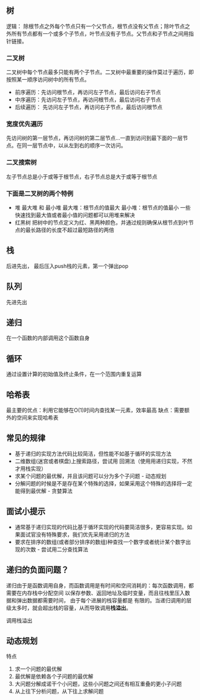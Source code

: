 ## 树
逻辑：
除根节点之外每个节点只有一个父节点，根节点没有父节点；除叶节点之外所有节点都有一个或多个子节点，叶节点没有子节点。父节点和子节点之间用指针链接。

### 二叉树
二叉树中每个节点最多只能有两个子节点。二叉树中最重要的操作莫过于遍历，即按照某一顺序访问树中的所有节点。

- 前序遍历：先访问根节点，再访问左子节点，最后访问右子节点
- 中序遍历：先访问左子节点，再访问根节点，最后访问右子节点
- 后续遍历： 先访问左子节点，再访问右子节点，最后访问根节点

### 宽度优先遍历
先访问树的第一层节点，再访问树的第二层节点...一直到访问到最下面的一层节点。在同一层节点中，以从左到右的顺序一次访问。

### 二叉搜索树
左子节点总是小于或等于根节点，右子节点总是大于或等于根节点

### 下面是二叉树的两个特例
- 堆
最大堆 和 最小堆
最大堆：根节点的值最大
最小堆：根节点的值最小
一些快速找到最大值或者最小值的问题都可以用堆来解决
- 红黑树
把树中的节点定义为红、黑两种颜色，并通过规则确保从根节点到叶节点的最长路径的长度不超过最短路径的两倍

## 栈
后进先出， 最后压入push栈的元素，第一个弹出pop
## 队列
先进先出

## 递归
在一个函数的内部调用这个函数自身

## 循环
通过设置计算的初始值及终止条件，在一个范围内重复运算

## 哈希表
最主要的优点：利用它能够在O(1)时间内查找某一元素，效率最高
缺点：需要额外的空间来实现哈希表

 
## 常见的规律
- 基于递归的实现方法代码比较简洁，但性能不如基于循环的实现方法
- 二维数组(迷宫或者棋盘)上搜索路径，尝试用 回溯法（使用用递归实现，不然才用栈实现）
- 求某个问题的最优解，并且该问题可以分为多个子问题 - 动态规划
- 分解问题的时候是不是存在某个特殊的选择，如果采用这个特殊的选择将一定能得到最优解 - 贪婪算法

## 面试小提示
- 通常基于递归实现的代码比基于循环实现的代码要简洁很多，更容易实现。如果面试官没有特殊要求，我们优先采用递归的方法
- 要求在排序的数组(或者部分排序的数组)种查找一个数字或者统计某个数字出现的次数 - 尝试用二分查找算法


## 递归的负面问题？
递归由于是函数调用自身，而函数调用是有时间和空间消耗的：每次函数调用，都需要在内存栈中分配空间
以保存参数、返回地址及临时变量，而且往栈里压入数据和弹出数据都需要时间， 由于每个进展的栈容量都是
有限的。当递归调用的层级太多时，就会超出栈的容量，从而导致调用**栈溢出**。

调用栈溢出

## 动态规划
特点
1. 求一个问题的最优解
2. 最优解是依赖各个子问题的最优解
3. 大问题分解成诺干个小问题，这些小问题之间还有相互重叠的更小子问题
4. 从上往下分析问题，从下往上求解问题